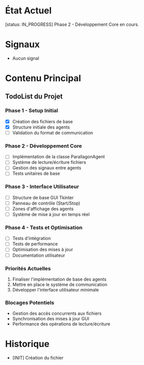 # État Actuel
[status: IN_PROGRESS]
Phase 2 - Développement Core en cours.

# Signaux
- Aucun signal

# Contenu Principal

## TodoList du Projet

### Phase 1 - Setup Initial
- [x] Création des fichiers de base
- [x] Structure initiale des agents
- [ ] Validation du format de communication

### Phase 2 - Développement Core
- [ ] Implémentation de la classe ParallagonAgent
- [ ] Système de lecture/écriture fichiers
- [ ] Gestion des signaux entre agents
- [ ] Tests unitaires de base

### Phase 3 - Interface Utilisateur
- [ ] Structure de base GUI Tkinter
- [ ] Panneau de contrôle (Start/Stop)
- [ ] Zones d'affichage des agents
- [ ] Système de mise à jour en temps réel

### Phase 4 - Tests et Optimisation
- [ ] Tests d'intégration
- [ ] Tests de performance
- [ ] Optimisation des mises à jour
- [ ] Documentation utilisateur

### Priorités Actuelles
1. Finaliser l'implémentation de base des agents
2. Mettre en place le système de communication
3. Développer l'interface utilisateur minimale

### Blocages Potentiels
- Gestion des accès concurrents aux fichiers
- Synchronisation des mises à jour GUI
- Performance des opérations de lecture/écriture

# Historique
- [INIT] Création du fichier
